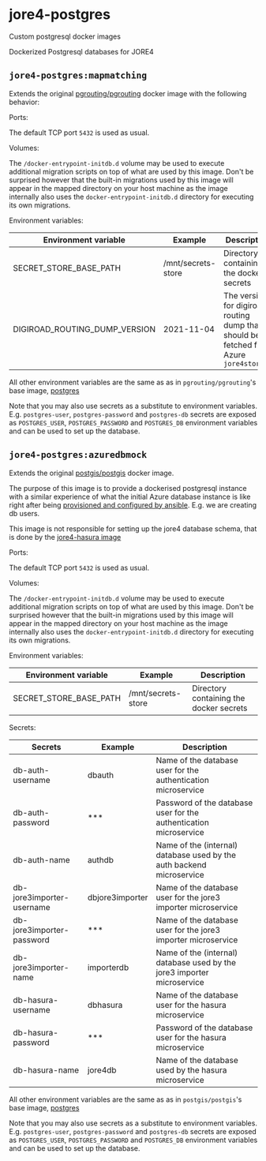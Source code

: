# jore4-postgres

Custom postgresql docker images

Dockerized Postgresql databases for JORE4

## `jore4-postgres:mapmatching`

Extends the original
[pgrouting/pgrouting](https://hub.docker.com/r/pgrouting/pgrouting/) docker
image with the following behavior:

Ports:

The default TCP port `5432` is used as usual.

Volumes:

The `/docker-entrypoint-initdb.d` volume may be used to execute additional
migration scripts on top of what are used by this image. Don't be surprised
however that the built-in migrations used by this image will appear in the
mapped directory on your host machine as the image internally also uses the
`docker-entrypoint-initdb.d` directory for executing its own migrations.

Environment variables:

| Environment variable          | Example            | Description                                                                            |
| ----------------------------- | ------------------ | -------------------------------------------------------------------------------------- |
| SECRET_STORE_BASE_PATH        | /mnt/secrets-store | Directory containing the docker secrets                                                |
| DIGIROAD_ROUTING_DUMP_VERSION | 2021-11-04         | The version for digiroad routing dump that should be fetched from Azure `jore4storage` |

All other environment variables are the same as as in `pgrouting/pgrouting`'s
base image, [postgres](https://registry.hub.docker.com/_/postgres/)

Note that you may also use secrets as a substitute to environment variables.
E.g. `postgres-user`, `postgres-password` and `postgres-db` secrets are exposed
as `POSTGRES_USER`, `POSTGRES_PASSWORD` and `POSTGRES_DB` environment variables
and can be used to set up the database.

## `jore4-postgres:azuredbmock`

Extends the original
[postgis/postgis](https://hub.docker.com/r/postgis/postgis/) docker image.

The purpose of this image is to provide a dockerised postgresql instance with a
similar experience of what the initial Azure database instance is like right
after being
[provisioned and configured by ansible](https://github.com/HSLdevcom/jore4-deploy#setting-up-database-users).
E.g. we are creating db users.

This image is not responsible for setting up the jore4 database schema, that is
done by the [jore4-hasura image](https://github.com/HSLdevcom/jore4-hasura)

Ports:

The default TCP port `5432` is used as usual.

Volumes:

The `/docker-entrypoint-initdb.d` volume may be used to execute additional
migration scripts on top of what are used by this image. Don't be surprised
however that the built-in migrations used by this image will appear in the
mapped directory on your host machine as the image internally also uses the
`docker-entrypoint-initdb.d` directory for executing its own migrations.

Environment variables:

| Environment variable   | Example            | Description                             |
| ---------------------- | ------------------ | --------------------------------------- |
| SECRET_STORE_BASE_PATH | /mnt/secrets-store | Directory containing the docker secrets |

Secrets:

| Secrets                   | Example         | Description                                                             |
| ------------------------- | --------------- | ----------------------------------------------------------------------- |
| db-auth-username          | dbauth          | Name of the database user for the authentication microservice           |
| db-auth-password          | \*\*\*          | Password of the database user for the authentication microservice       |
| db-auth-name              | authdb          | Name of the (internal) database used by the auth backend microservice   |
| db-jore3importer-username | dbjore3importer | Name of the database user for the jore3 importer microservice           |
| db-jore3importer-password | \*\*\*          | Name of the database user for the jore3 importer microservice           |
| db-jore3importer-name     | importerdb      | Name of the (internal) database used by the jore3 importer microservice |
| db-hasura-username        | dbhasura        | Name of the database user for the hasura microservice                   |
| db-hasura-password        | \*\*\*          | Password of the database user for the hasura microservice               |
| db-hasura-name            | jore4db         | Name of the database used by the hasura microservice                    |

All other environment variables are the same as as in `postgis/postgis`'s base
image, [postgres](https://registry.hub.docker.com/_/postgres/)

Note that you may also use secrets as a substitute to environment variables.
E.g. `postgres-user`, `postgres-password` and `postgres-db` secrets are exposed
as `POSTGRES_USER`, `POSTGRES_PASSWORD` and `POSTGRES_DB` environment variables
and can be used to set up the database.
